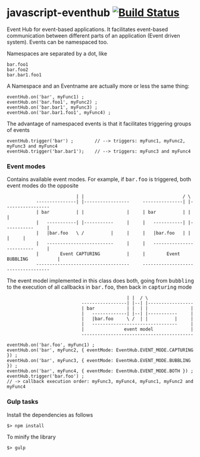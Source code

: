 javascript-eventhub [![Build Status](https://travis-ci.org/scaljeri/javascript-eventhub.png)](https://travis-ci.org/scaljeri/javascript-eventhub)
======================

Event Hub for event-based applications. It facilitates event-based communication between different 
parts of an application (Event driven system). Events can be namespaced too.
                                                
Namespaces are separated by a dot, like
                                                
    bar.foo1
    bar.foo2
    bar.bar1.foo1
                                                
A Namespace and an Eventname are actually more or less the same thing:
                                                
    eventHub.on('bar', myFunc1) ;
    eventHub.on('bar.foo1', myFunc2) ;
    eventHub.on('bar.bar1', myFunc3) ;
    eventHub.on('bar.bar1.foo1', myFunc4) ;
                                                
The advantage of namespaced events is that it facilitates triggering groups of events
                                                
    eventHub.trigger('bar') ;        // --> triggers: myFunc1, myFunc2, myFunc3 and myFunc4
    eventHub.trigger('bar.bar1');    // --> triggers: myFunc3 and myFunc4
    
### Event modes

Contains available event modes. For example, if <tt>bar.foo</tt> is triggered, both event modes do the opposite
                     
                              | |                                     / \
               ---------------| |-----------------     ---------------| |-----------------
               | bar          | |                |     | bar          | |                |
               |   -----------| |-----------     |     |   -----------| |-----------     |
               |   |bar.foo   \ /          |     |     |   |bar.foo   | |          |     |
               |   -------------------------     |     |   -------------------------     |
               |        Event CAPTURING          |     |        Event BUBBLING           |
               -----------------------------------     -----------------------------------
                     
The event model implemented in this class does both, going from <tt>bubbling</tt> to the execution of all callbacks in <tt>bar.foo</tt>,
then back in <tt>capturing</tt> mode
                     
                                                 | |  / \
                                -----------------| |--| |-----------------
                                | bar            | |  | |                |
                                |   -------------| |--| |-----------     |
                                |   |bar.foo     \ /  | |          |     |
                                |   --------------------------------     |
                                |               event model              |
                                ------------------------------------------
                      
    eventHub.on('bar.foo', myFunc1) ;
    eventHub.on('bar', myFunc2, { eventMode: EventHub.EVENT_MODE.CAPTURING }) ;
    eventHub.on('bar', myFunc3, { eventMode: EventHub.EVENT_MODE.BUBBLING }) ;
    eventHub.on('bar', myFunc4, { eventMode: EventHub.EVENT_MODE.BOTH }) ;
    eventHub.trigger('bar.foo') ; 
    // -> callback execution order: myFunc3, myFunc4, myFunc1, myFunc2 and myFunc4

### Gulp tasks ###

Install the dependencies as follows

    $> npm install

To minify the library

    $> gulp

